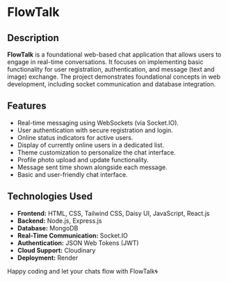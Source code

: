 # FlowTalk

## Description
**FlowTalk** is a foundational web-based chat application that allows users to engage in real-time conversations. It focuses on implementing basic functionality for user registration, authentication, and message (text and image) exchange. The project demonstrates foundational concepts in web development, including socket communication and database integration.

## Features
- Real-time messaging using WebSockets (via Socket.IO).
- User authentication with secure registration and login.
- Online status indicators for active users.
- Display of currently online users in a dedicated list.
- Theme customization to personalize the chat interface.
- Profile photo upload and update functionality.
- Message sent time shown alongside each message.
- Basic and user-friendly chat interface.

## Technologies Used
- **Frontend:** HTML, CSS, Tailwind CSS, Daisy UI, JavaScript, React.js
- **Backend:** Node.js, Express.js  
- **Database:** MongoDB  
- **Real-Time Communication:** Socket.IO  
- **Authentication:** JSON Web Tokens (JWT)
- **Cloud Support:** Cloudinary
- **Deployment:** Render 

Happy coding and let your chats flow with FlowTalk🌀